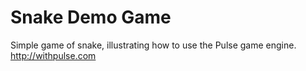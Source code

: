 # Snake Demo Game

Simple game of snake, illustrating how to use the Pulse game engine. http://withpulse.com